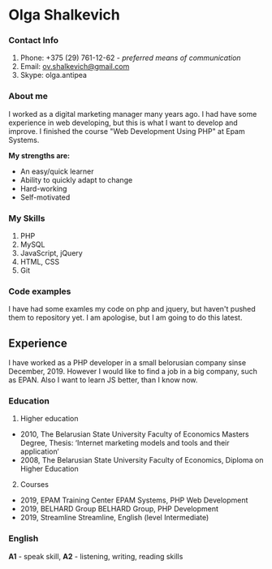 
# Olga Shalkevich #

### Contact Info ###

1. Phone: +375 (29) 761-12-62 - *preferred means of communication*
2. Email: ov.shalkevich@gmail.com 
3. Skype: olga.antipea

### About me ###

I worked as a digital marketing manager many years ago. I had have some experience in web developing, but this is what I want to develop and improve. I finished the course "Web Development Using PHP" at Epam Systems.

**My strengths are:**
* An easy/quick learner
* Ability to quickly adapt to change
* Hard-working
* Self-motivated

### Му Skills ###

1. PHP 
2. MySQL
3. JavaScript, jQuery
4. HTML, CSS
5. Git

### Code examples ###
 
 I have had some examles my code on php and jquery, but haven't pushed them to repository yet. I am apologise, but I am going to do this latest.

## Experience ##

I have worked as a PHP developer in a small belorusian company sinse December, 2019. However I would like to find a job in a big company, such as EPAN. Also I want to learn JS better, than I know now.

### Education ###

1. Higher education
 - 2010, The Belarusian State University 
     Faculty of Economics
     Masters Degree, Thesis: ‘Internet marketing models and tools and their application‘
 - 2008, The Belarusian State University
     Faculty of Economics, 
     Diploma on Higher Education
 2. Courses
 - 2019, EPAM Training Center
     EPAM Systems, PHP Web Development
 - 2019, BELHARD Group
     BELHARD Group, PHP Development
 - 2019, Streamline
     Streamline, English (level Intermediate)

### English ###
**A1** - speak skill, **A2** - listening, writing, reading skills
